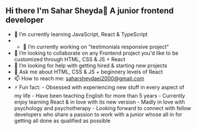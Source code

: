 ## Hi there I'm Sahar Sheyda👋 A junior frontend developer
- 🌱 I’m currently learning JavaScript, React & TypeScript
- - 🔭 I’m currently working on "testimonials responsive project"
- 👯 I’m looking to collaborate on any Frontend project you'd like to be customized through HTML, CSS & JS + React
- 🤔 I’m looking for help with getting hired & starting new projects
- 💬 Ask me about HTML, CSS & JS + beginnery levels of React
- 📫 How to reach me: saharsheydaei2000@gmail.com
- ⚡ Fun fact: - Obsessed with experiencing new stuff in every aspect of my life
              - Have been teaching English for more than 5 years
              - Currently enjoy learning React & in love with its new version
              - Madly in love with psychology and psychotherapy
              - Looking forward to connect with fellow developers who share a passion to work with a junior whose all in for getting all done as qualified as possible             
